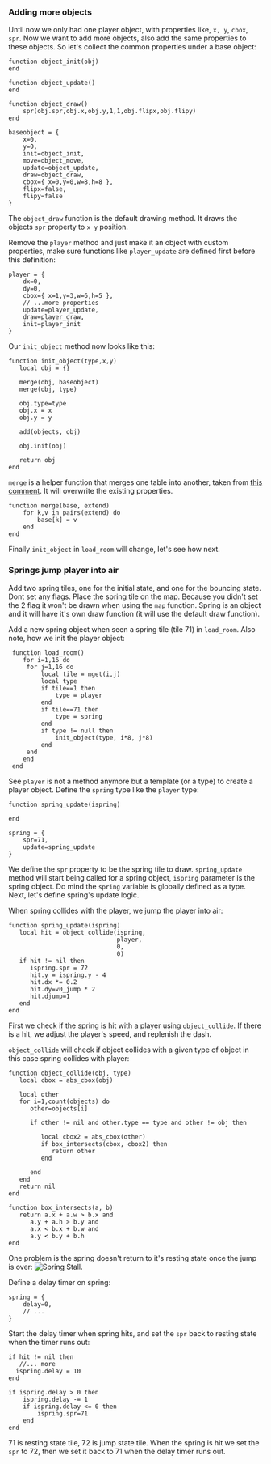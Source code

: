 ### Adding more objects

Until now we only had one player object, with properties like, `x, y`, `cbox`, `spr`. Now we want to add more objects, also add the same properties to these objects. So let's collect the common properties under a base object:

    function object_init(obj)
    end

    function object_update()
    end

    function object_draw()
        spr(obj.spr,obj.x,obj.y,1,1,obj.flipx,obj.flipy)
    end

    baseobject = {
        x=0,
        y=0,
        init=object_init,
        move=object_move,
        update=object_update,
        draw=object_draw,
        cbox={ x=0,y=0,w=8,h=8 },
        flipx=false,
        flipy=false
    }

The `object_draw` function is the default drawing method. It draws the objects `spr` property to `x y` position.

Remove the `player` method and just make it an object with custom properties, make sure functions like `player_update` are defined first before this definition:

    player = {
        dx=0,
        dy=0,
        cbox={ x=1,y=3,w=6,h=5 },
        // ...more properties
        update=player_update,
        draw=player_draw,
        init=player_init
    }

Our `init_object` method now looks like this:

    function init_object(type,x,y)
       local obj = {}

       merge(obj, baseobject)
       merge(obj, type)

       obj.type=type
       obj.x = x
       obj.y = y

       add(objects, obj)

       obj.init(obj)

       return obj
    end

`merge` is a helper function that merges one table into another, taken from [this comment](https://www.lexaloffle.com/bbs/?pid=51185#p). It will overwrite the existing properties.

    function merge(base, extend)
        for k,v in pairs(extend) do
            base[k] = v
        end
    end

Finally `init_object` in `load_room` will change, let's see how next.

### Springs jump player into air

Add two spring tiles, one for the initial state, and one for the bouncing state. Dont set any flags. Place the spring tile on the map. Because you didn't set the 2 flag it won't be drawn when using the `map` function. Spring is an object and it will have it's own draw function (it will use the default draw function).

Add a new spring object when seen a spring tile (tile 71) in `load_room`. Also note, how we init the player object:

     function load_room()
        for i=1,16 do	
         for j=1,16 do
             local tile = mget(i,j)
             local type
             if tile==1 then
                 type = player
             end
             if tile==71 then
                 type = spring
             end
             if type != null then
                 init_object(type, i*8, j*8)
             end
         end
        end
     end

See `player` is not a method anymore but a template (or a type) to create a player object. Define the `spring` type like the `player` type:

    function spring_update(ispring)

    end

    spring = {
        spr=71,
        update=spring_update
    }

We define the `spr` property to be the spring tile to draw. `spring_update` method will start being called for a spring object, `ispring` parameter is the spring object. Do mind the `spring` variable is globally defined as a type. Next, let's define spring's update logic.

When spring collides with the player, we jump the player into air:

    
    function spring_update(ispring)
       local hit = object_collide(ispring, 
                                  player,
                                  0,
                                  0)
       if hit != nil then
          ispring.spr = 72
          hit.y = ispring.y - 4
          hit.dx *= 0.2
          hit.dy=v0_jump * 2
          hit.djump=1
       end
    end

First we check if the spring is hit with a player using `object_collide`. If there is a hit,
we adjust the player's speed, and replenish the dash.

`object_collide` will check if object collides with a given type of object in this case spring collides with player:

    function object_collide(obj, type)
       local cbox = abs_cbox(obj)

       local other
       for i=1,count(objects) do
          other=objects[i]

          if other != nil and other.type == type and other != obj then

             local cbox2 = abs_cbox(other)
             if box_intersects(cbox, cbox2) then
                return other
             end

          end
       end
       return nil
    end

    function box_intersects(a, b)
       return a.x + a.w > b.x and
          a.y + a.h > b.y and
          a.x < b.x + b.w and
          a.y < b.y + b.h
    end


One problem is the spring doesn't return to it's resting state once the jump is over: ![Spring Stall](pre_spring_stall).

Define a delay timer on spring:

    spring = {
        delay=0,
        // ...
    }

Start the delay timer when spring hits, and set the `spr` back to resting state when the timer runs out:

    if hit != nil then
       //... more 
      ispring.delay = 10
    end

    if ispring.delay > 0 then
        ispring.delay -= 1
        if ispring.delay <= 0 then
            ispring.spr=71
        end
    end

71 is resting state tile, 72 is jump state tile. When the spring is hit we set the `spr` to 72, then we set it back to 71 when the delay timer runs out.
